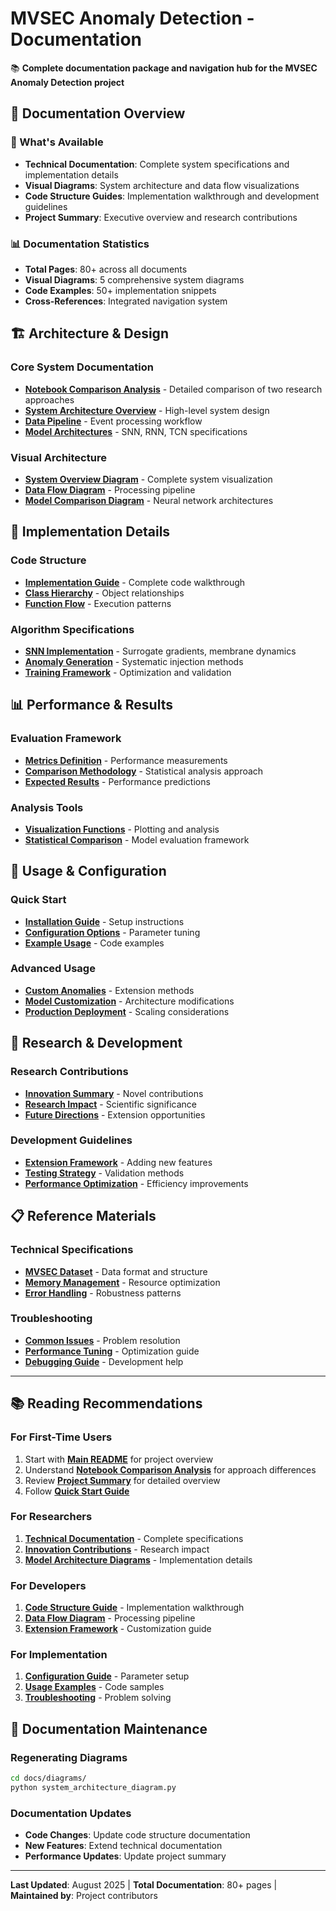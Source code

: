 # MVSEC Anomaly Detection - Documentation

📚 **Complete documentation package and navigation hub for the MVSEC Anomaly Detection project**

## 🎯 **Documentation Overview**

### **📁 What's Available**
- **Technical Documentation**: Complete system specifications and implementation details
- **Visual Diagrams**: System architecture and data flow visualizations  
- **Code Structure Guides**: Implementation walkthrough and development guidelines
- **Project Summary**: Executive overview and research contributions

### **📊 Documentation Statistics**
- **Total Pages**: 80+ across all documents
- **Visual Diagrams**: 5 comprehensive system diagrams  
- **Code Examples**: 50+ implementation snippets
- **Cross-References**: Integrated navigation system

## 🏗️ **Architecture & Design**

### **Core System Documentation**
- **[Notebook Comparison Analysis](../notebooks/Notebook_Comparison_Analysis.tex)** - Detailed comparison of two research approaches
- **[System Architecture Overview](./MVSEC_Anomaly_Detection_Documentation.md#system-architecture)** - High-level system design
- **[Data Pipeline](./MVSEC_Anomaly_Detection_Documentation.md#data-pipeline)** - Event processing workflow
- **[Model Architectures](./MVSEC_Anomaly_Detection_Documentation.md#model-architectures)** - SNN, RNN, TCN specifications

### Visual Architecture
- **[System Overview Diagram](./diagrams/system_architecture.png)** - Complete system visualization
- **[Data Flow Diagram](./diagrams/data_flow_diagram.png)** - Processing pipeline
- **[Model Comparison Diagram](./diagrams/model_architectures.png)** - Neural network architectures

## 🔬 **Implementation Details**

### Code Structure
- **[Implementation Guide](./code_structure/Code_Structure_Documentation.md)** - Complete code walkthrough
- **[Class Hierarchy](./code_structure/Code_Structure_Documentation.md#class-architecture)** - Object relationships
- **[Function Flow](./code_structure/Code_Structure_Documentation.md#function-flow-diagram)** - Execution patterns

### Algorithm Specifications  
- **[SNN Implementation](./MVSEC_Anomaly_Detection_Documentation.md#spiking-neural-network-implementation)** - Surrogate gradients, membrane dynamics
- **[Anomaly Generation](./MVSEC_Anomaly_Detection_Documentation.md#anomaly-generation-strategy)** - Systematic injection methods
- **[Training Framework](./MVSEC_Anomaly_Detection_Documentation.md#training-and-evaluation)** - Optimization and validation

## 📊 **Performance & Results**

### Evaluation Framework
- **[Metrics Definition](./MVSEC_Anomaly_Detection_Documentation.md#evaluation-metrics)** - Performance measurements
- **[Comparison Methodology](./diagrams/evaluation_framework.png)** - Statistical analysis approach
- **[Expected Results](./Project_Summary.md#expected-performance-analysis)** - Performance predictions

### Analysis Tools
- **[Visualization Functions](./MVSEC_Anomaly_Detection_Documentation.md#visualization-tools)** - Plotting and analysis
- **[Statistical Comparison](./Project_Summary.md#benchmarking-strategy)** - Model evaluation framework

## 🎯 **Usage & Configuration**

### Quick Start
- **[Installation Guide](./MVSEC_Anomaly_Detection_Documentation.md#usage-guide)** - Setup instructions
- **[Configuration Options](./MVSEC_Anomaly_Detection_Documentation.md#configuration-options)** - Parameter tuning
- **[Example Usage](./Project_Summary.md#practical-usage)** - Code examples

### Advanced Usage
- **[Custom Anomalies](./MVSEC_Anomaly_Detection_Documentation.md#custom-anomaly-types)** - Extension methods
- **[Model Customization](./code_structure/Code_Structure_Documentation.md#adding-new-model-architectures)** - Architecture modifications
- **[Production Deployment](./Project_Summary.md#production-considerations)** - Scaling considerations

## 🚀 **Research & Development**

### Research Contributions
- **[Innovation Summary](./Project_Summary.md#innovation-contributions)** - Novel contributions
- **[Research Impact](./Project_Summary.md#research-impact)** - Scientific significance
- **[Future Directions](./MVSEC_Anomaly_Detection_Documentation.md#future-improvements)** - Extension opportunities

### Development Guidelines
- **[Extension Framework](./code_structure/Code_Structure_Documentation.md#extensibility--modularity)** - Adding new features
- **[Testing Strategy](./code_structure/Code_Structure_Documentation.md#testing--validation-framework)** - Validation methods
- **[Performance Optimization](./code_structure/Code_Structure_Documentation.md#performance-optimization-strategies)** - Efficiency improvements

## 📋 **Reference Materials**

### Technical Specifications
- **[MVSEC Dataset](./MVSEC_Anomaly_Detection_Documentation.md#data-handling)** - Data format and structure
- **[Memory Management](./code_structure/Code_Structure_Documentation.md#memory-management)** - Resource optimization
- **[Error Handling](./code_structure/Code_Structure_Documentation.md#error-handling--robustness)** - Robustness patterns

### Troubleshooting
- **[Common Issues](./MVSEC_Anomaly_Detection_Documentation.md#troubleshooting)** - Problem resolution
- **[Performance Tuning](./Project_Summary.md#scalability-considerations)** - Optimization guide
- **[Debugging Guide](./code_structure/Code_Structure_Documentation.md#testing--validation-framework)** - Development help

---

## 📚 **Reading Recommendations**

### **For First-Time Users**
1. Start with **[Main README](../README.md)** for project overview
2. Understand **[Notebook Comparison Analysis](../notebooks/Notebook_Comparison_Analysis.tex)** for approach differences
3. Review **[Project Summary](./Project_Summary.md)** for detailed overview
4. Follow **[Quick Start Guide](./MVSEC_Anomaly_Detection_Documentation.md#usage-guide)**

### **For Researchers**
1. **[Technical Documentation](./MVSEC_Anomaly_Detection_Documentation.md)** - Complete specifications
2. **[Innovation Contributions](./Project_Summary.md#innovation-contributions)** - Research impact
3. **[Model Architecture Diagrams](./diagrams/model_architectures.png)** - Implementation details

### **For Developers**
1. **[Code Structure Guide](./code_structure/Code_Structure_Documentation.md)** - Implementation walkthrough
2. **[Data Flow Diagram](./diagrams/data_flow_diagram.png)** - Processing pipeline
3. **[Extension Framework](./code_structure/Code_Structure_Documentation.md#extensibility--modularity)** - Customization guide

### **For Implementation**
1. **[Configuration Guide](./MVSEC_Anomaly_Detection_Documentation.md#configuration-options)** - Parameter setup
2. **[Usage Examples](./Project_Summary.md#practical-usage)** - Code samples
3. **[Troubleshooting](./MVSEC_Anomaly_Detection_Documentation.md#troubleshooting)** - Problem solving

## 🔧 **Documentation Maintenance**

### **Regenerating Diagrams**
```bash
cd docs/diagrams/
python system_architecture_diagram.py
```

### **Documentation Updates**
- **Code Changes**: Update code structure documentation
- **New Features**: Extend technical documentation  
- **Performance Updates**: Update project summary

---

**Last Updated**: August 2025 | **Total Documentation**: 80+ pages | **Maintained by**: Project contributors